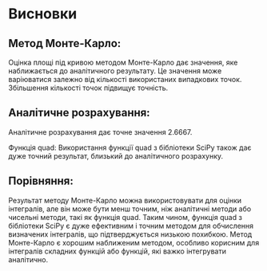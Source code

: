 # Висновки
## Метод Монте-Карло:

Оцінка площі під кривою методом Монте-Карло дає значення, яке наближається до аналітичного результату. Це значення може варіюватися залежно від кількості використаних випадкових точок. Збільшення кількості точок підвищує точність.

## Аналітичне розрахування:

Аналітичне розрахування дає точне значення 2.6667.

Функція quad:
Використання функції quad з бібліотеки SciPy також дає дуже точний результат, близький до аналітичного розрахунку.

## Порівняння:

Результат методу Монте-Карло можна використовувати для оцінки інтегралів, але він може бути менш точним, ніж аналітичні методи або чисельні методи, такі як функція quad.
Таким чином, функція quad з бібліотеки SciPy є дуже ефективним і точним методом для обчислення визначених інтегралів, що підтверджується низькою похибкою. Метод Монте-Карло є хорошим наближеним методом, особливо корисним для інтегралів складних функцій або функцій, які важко інтегрувати аналітично.